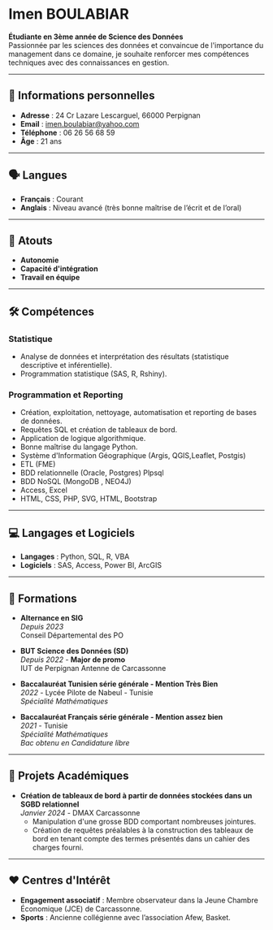 # Imen BOULABIAR

**Étudiante en 3ème année de Science des Données**  
Passionnée par les sciences des données et convaincue de l'importance du management dans ce domaine, je souhaite renforcer mes compétences techniques avec des connaissances en gestion.

---

## 📍 Informations personnelles

- **Adresse** : 24 Cr Lazare Lescarguel, 66000 Perpignan  
- **Email** : imen.boulabiar@yahoo.com  
- **Téléphone** : 06 26 56 68 59  
- **Âge** : 21 ans  

---

## 🗣️ Langues

- **Français** : Courant  
- **Anglais** : Niveau avancé (très bonne maîtrise de l’écrit et de l’oral)  

---

## 🎯 Atouts

- **Autonomie**  
- **Capacité d'intégration**  
- **Travail en équipe**  

---

## 🛠️ Compétences

### Statistique
- Analyse de données et interprétation des résultats (statistique descriptive et inférentielle).
- Programmation statistique (SAS, R, Rshiny).

### Programmation et Reporting
- Création, exploitation, nettoyage, automatisation et reporting de bases de données.
- Requêtes SQL et création de tableaux de bord.
- Application de logique algorithmique.
- Bonne maîtrise du langage Python.
- Système d'Information Géographique (Argis, QGIS,Leaflet, Postgis)
- ETL (FME)
- BDD relationnelle (Oracle, Postgres) Plpsql
- BDD NoSQL (MongoDB , NEO4J)
- Access, Excel
- HTML, CSS, PHP, SVG, HTML, Bootstrap
---

## 💻 Langages et Logiciels

- **Langages** : Python, SQL, R, VBA  
- **Logiciels** : SAS, Access, Power BI, ArcGIS  

---

## 🏫 Formations

- **Alternance en SIG**  
  *Depuis 2023*  
  Conseil Départemental des PO  

- **BUT Science des Données (SD)**  
  *Depuis 2022* - **Major de promo**  
  IUT de Perpignan Antenne de Carcassonne  

- **Baccalauréat Tunisien série générale - Mention Très Bien**  
  *2022* - Lycée Pilote de Nabeul - Tunisie  
  *Spécialité Mathématiques*  

- **Baccalauréat Français série générale - Mention assez bien**  
  *2021* - Tunisie  
  *Spécialité Mathématiques*  
  *Bac obtenu en Candidature libre*  

---

## 📂 Projets Académiques

- **Création de tableaux de bord à partir de données stockées dans un SGBD relationnel**  
  *Janvier 2024* - DMAX Carcassonne  
  - Manipulation d'une grosse BDD comportant nombreuses jointures.  
  - Création de requêtes préalables à la construction des tableaux de bord en tenant compte des termes présentés dans un cahier des charges fourni.

---






## ❤️ Centres d'Intérêt

- **Engagement associatif** : Membre observateur dans la Jeune Chambre Économique (JCE) de Carcassonne.  
- **Sports** : Ancienne collégienne avec l’association Afew, Basket.  
